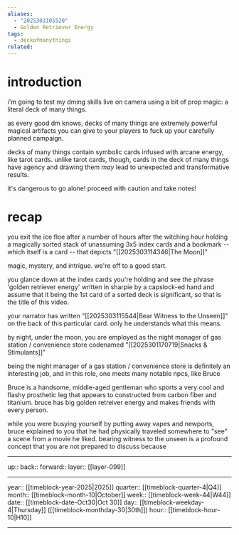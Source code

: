 ```yaml
---
aliases:
  - "2025303105520"
  - Golden Retriever Energy
tags:
  - deckofmanythings
related:
---
```

# introduction

i'm going to test my dming skills live on camera using a bit of prop magic: a literal deck of many things.

as every good dm knows, decks of many things are extremely powerful magical artifacts you can give to your players to fuck up your carefully planned campaign.

decks of many things contain symbolic cards infused with arcane energy, like tarot cards. unlike tarot cards, though, cards in the deck of many things have agency and drawing them *may* lead to unexpected and transformative results.

it's dangerous to go alone! proceed with caution and take notes!

# recap

you exit the ice floe after a number of hours after the witching hour holding a magically sorted stack of unassuming 3x5 index cards and a bookmark -- which itself is a card -- that depicts "[[2025303114346|The Moon]]"

magic, mystery, and intrigue. we're off to a good start.

you glance down at the index cards you're holding and see the phrase 'golden retriever energy' written in sharpie by a capslock-ed hand and assume that it being the 1st card of a sorted deck is significant, so that is the title of this video.

your narrator has written "[[2025303115544|Bear Witness to the Unseen]]" on the back of this particular card. only he understands what this means.

by night, under the moon, you are employed as the night manager of gas station / convenience store codenamed "[[2025301170719|Snacks & Stimulants]]"

being the night manager of a gas station / convenience store is definitely an interesting job, and in this role, one meets many notable npcs, like Bruce

Bruce is a handsome, middle-aged gentleman who sports a very cool and flashy prosthetic leg that appears to constructed from carbon fiber and titanium. bruce has big golden retreiver energy and makes friends with every person.

while you were busying yourself by putting away vapes and newports, bruce explained to you that he had physically traveled somewhere to "see" a scene from a movie he liked. bearing witness to the unseen is a profound concept that you are not prepared to discuss because 

***

up:: 
back:: 
forward:: 
layer:: [[layer-099]]

***

year:: [[timeblock-year-2025|2025]]
quarter:: [[timeblock-quarter-4|Q4]]
month:: [[timeblock-month-10|October]]
week:: [[timeblock-week-44|W44]]
date:: [[timeblock-date-Oct30|Oct 30]]
day:: [[timeblock-weekday-4|Thursday]] ([[timeblock-monthday-30|30th]])
hour:: [[timeblock-hour-10|H10]]

***
